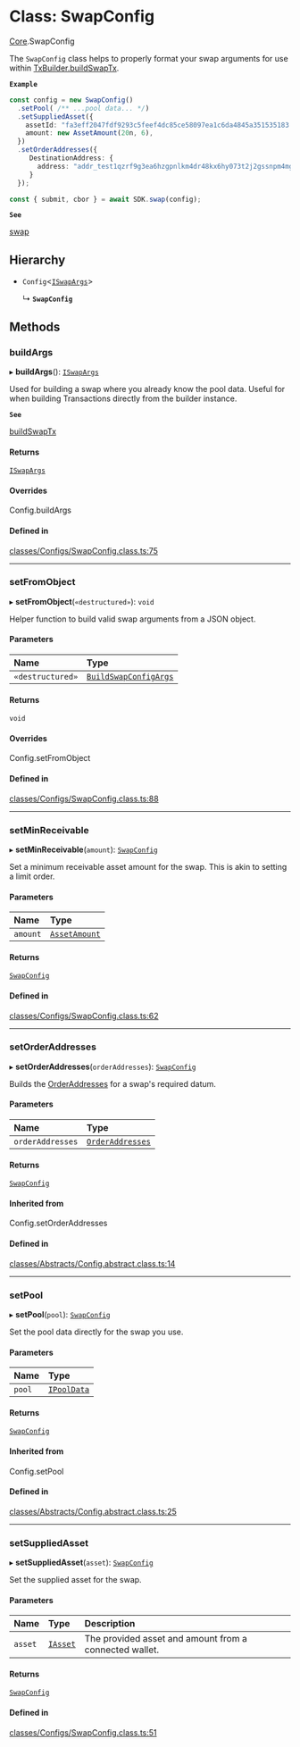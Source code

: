 # Class: SwapConfig

[Core](../modules/Core.md).SwapConfig

The `SwapConfig` class helps to properly format your swap arguments for use within [TxBuilder.buildSwapTx](Core.TxBuilder.md#buildswaptx).

**`Example`**

```ts
const config = new SwapConfig()
  .setPool( /** ...pool data... */)
  .setSuppliedAsset({
    assetId: "fa3eff2047fdf9293c5feef4dc85ce58097ea1c6da4845a351535183.74494e4459",
    amount: new AssetAmount(20n, 6),
  })
  .setOrderAddresses({
     DestinationAddress: {
       address: "addr_test1qzrf9g3ea6hzgpnlkm4dr48kx6hy073t2j2gssnpm4mgcnqdxw2hcpavmh0vexyzg476ytc9urgcnalujkcewtnd2yzsfd9r32"
     }
  });

const { submit, cbor } = await SDK.swap(config);
```

**`See`**

[swap](Core.SundaeSDK.md#swap)

## Hierarchy

- `Config`<[`ISwapArgs`](../interfaces/Core.ISwapArgs.md)\>

  ↳ **`SwapConfig`**

## Methods

### buildArgs

▸ **buildArgs**(): [`ISwapArgs`](../interfaces/Core.ISwapArgs.md)

Used for building a swap where you already know the pool data.
Useful for when building Transactions directly from the builder instance.

**`See`**

[buildSwapTx](Core.TxBuilder.md#buildswaptx)

#### Returns

[`ISwapArgs`](../interfaces/Core.ISwapArgs.md)

#### Overrides

Config.buildArgs

#### Defined in

[classes/Configs/SwapConfig.class.ts:75](https://github.com/SundaeSwap-finance/sundae-sdk/blob/main/packages/core/src/classes/Configs/SwapConfig.class.ts#L75)

___

### setFromObject

▸ **setFromObject**(`«destructured»`): `void`

Helper function to build valid swap arguments from a JSON object.

#### Parameters

| Name | Type |
| :------ | :------ |
| `«destructured»` | [`BuildSwapConfigArgs`](../interfaces/Core.BuildSwapConfigArgs.md) |

#### Returns

`void`

#### Overrides

Config.setFromObject

#### Defined in

[classes/Configs/SwapConfig.class.ts:88](https://github.com/SundaeSwap-finance/sundae-sdk/blob/main/packages/core/src/classes/Configs/SwapConfig.class.ts#L88)

___

### setMinReceivable

▸ **setMinReceivable**(`amount`): [`SwapConfig`](Core.SwapConfig.md)

Set a minimum receivable asset amount for the swap. This is akin to setting a limit order.

#### Parameters

| Name | Type |
| :------ | :------ |
| `amount` | [`AssetAmount`](Core.AssetAmount.md) |

#### Returns

[`SwapConfig`](Core.SwapConfig.md)

#### Defined in

[classes/Configs/SwapConfig.class.ts:62](https://github.com/SundaeSwap-finance/sundae-sdk/blob/main/packages/core/src/classes/Configs/SwapConfig.class.ts#L62)

___

### setOrderAddresses

▸ **setOrderAddresses**(`orderAddresses`): [`SwapConfig`](Core.SwapConfig.md)

Builds the [OrderAddresses](../modules/Core.md#orderaddresses) for a swap's required datum.

#### Parameters

| Name | Type |
| :------ | :------ |
| `orderAddresses` | [`OrderAddresses`](../modules/Core.md#orderaddresses) |

#### Returns

[`SwapConfig`](Core.SwapConfig.md)

#### Inherited from

Config.setOrderAddresses

#### Defined in

[classes/Abstracts/Config.abstract.class.ts:14](https://github.com/SundaeSwap-finance/sundae-sdk/blob/main/packages/core/src/classes/Abstracts/Config.abstract.class.ts#L14)

___

### setPool

▸ **setPool**(`pool`): [`SwapConfig`](Core.SwapConfig.md)

Set the pool data directly for the swap you use.

#### Parameters

| Name | Type |
| :------ | :------ |
| `pool` | [`IPoolData`](../interfaces/Core.IPoolData.md) |

#### Returns

[`SwapConfig`](Core.SwapConfig.md)

#### Inherited from

Config.setPool

#### Defined in

[classes/Abstracts/Config.abstract.class.ts:25](https://github.com/SundaeSwap-finance/sundae-sdk/blob/main/packages/core/src/classes/Abstracts/Config.abstract.class.ts#L25)

___

### setSuppliedAsset

▸ **setSuppliedAsset**(`asset`): [`SwapConfig`](Core.SwapConfig.md)

Set the supplied asset for the swap.

#### Parameters

| Name | Type | Description |
| :------ | :------ | :------ |
| `asset` | [`IAsset`](../interfaces/Core.IAsset.md) | The provided asset and amount from a connected wallet. |

#### Returns

[`SwapConfig`](Core.SwapConfig.md)

#### Defined in

[classes/Configs/SwapConfig.class.ts:51](https://github.com/SundaeSwap-finance/sundae-sdk/blob/main/packages/core/src/classes/Configs/SwapConfig.class.ts#L51)

